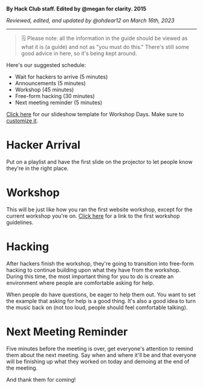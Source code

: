 __By Hack Club staff. Edited by @megan for clarity. 2015__

_Reviewed, edited, and updated by @ohdear12 on March 16th, 2023_

---

> 🗒 Please note: all the information in the guide should be viewed as what it is (a guide) and not as "you must do this." There's still some good advice in here, so it's being kept around.

Here's our suggested schedule:

- Wait for hackers to arrive (5 minutes)
- Announcements (5 minutes)
- Workshop (45 minutes)
- Free-form hacking (30 minutes)
- Next meeting reminder (5 minutes)

[Click here](https://docs.google.com/presentation/d/1LnbH5c7K-V608jMXNk3VyoVaZLaEuet7faHZCbYhOCs/edit) for our slideshow template for Workshop Days. Make sure to [customize it](https://archived.guide.hackclub.com/#/meetings/?id=slideshow-presentations).

# Hacker Arrival

Put on a playlist and have the first slide on the projector to let people know they're in the right place.

# Workshop

This will be just like how you ran the first website workshop, except for the current workshop you're on. [Click here](https://archived.guide.hackclub.com/#/meetings/first_meeting?id=the-first-meeting) for a link to the first workshop guidelines.

# Hacking

After hackers finish the workshop, they're going to transition into free-form hacking to continue building upon what they have from the workshop. During this time, the most important thing for you to do is create an environment where people are comfortable asking for help.

When people do have questions, be eager to help them out. You want to set the example that asking for help is a good thing. It's also a good idea to turn the music back on (not too loud, people should feel comfortable talking).

# Next Meeting Reminder

Five minutes before the meeting is over, get everyone's attention to remind them about the next meeting. Say when and where it'll be and that everyone will be finishing up what they worked on today and demoing at the end of the meeting.

And thank them for coming!
